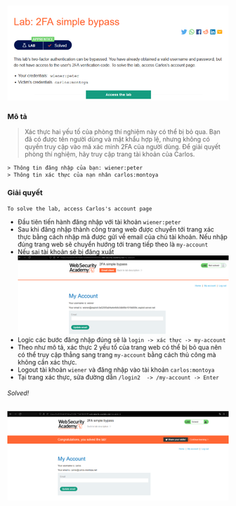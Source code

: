 ![](img/6.png)
### Mô tả
> Xác thực hai yếu tố của phòng thí nghiệm này có thể bị bỏ qua. Bạn đã có được tên người dùng và mật khẩu hợp lệ, nhưng không có quyền truy cập vào mã xác minh 2FA của người dùng. Để giải quyết phòng thí nghiệm, hãy truy cập trang tài khoản của Carlos.
>
    > Thông tin đăng nhập của bạn: wiener:peter
    > Thông tin xác thực của nạn nhân carlos:montoya
### Giải quyết
` To solve the lab, access Carlos's account page `
- Đầu tiên tiến hành đăng nhập với tài khoản `wiener:peter`
- Sau khi đăng nhập thành công trang web được chuyển tới trang xác thực bằng cách nhập mã được gửi về email của chủ tài khoản. Nếu nhập đúng trang web sẽ chuyển hướng tới trang tiếp theo là `my-account`
- Nếu sai tài khoản sẽ bị đăng xuất
![](img/7.png)
- Logic các bước đăng nhập đúng sẽ là `login -> xác thực -> my-account`
- Theo như mô tả, xác thực 2 yếu tố của trang web có thể bị bỏ qua nên có thể truy cập thẳng sang trang `my-account` bằng cách thủ công mà không cần xác thực.
- Logout tài khoản `wiener` và đăng nhập vào tài khoản `carlos:montoya`
- Tại trang xác thực, sửa đường dẫn `/login2  -> /my-account -> Enter`
###### Solved!
![](img/8.png)

